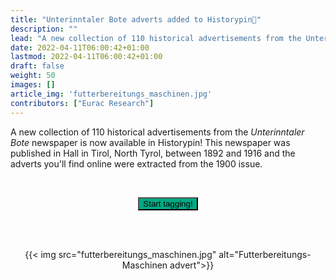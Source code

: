 ```yaml
---
title: "Unterinntaler Bote adverts added to Historypin📍"
description: ""
lead: "A new collection of 110 historical advertisements from the Unterinntaler Bote newspaper is now..."
date: 2022-04-11T06:00:42+01:00
lastmod: 2022-04-11T06:00:42+01:00
draft: false
weight: 50
images: []
article_img: 'futterbereitungs_maschinen.jpg'
contributors: ["Eurac Research"]
---
```


A new collection of 110 historical advertisements from the _Unterinntaler Bote_ newspaper is now available in Historypin! This newspaper was published in Hall in Tirol, North Tyrol, between 1892 and 1916 and the adverts you'll find online were extracted from the 1900 issue.



<br />


<p style="text-align: center"><a href="https://www.historypin.org/en/zeit-shift/unterinntaler-bote-1900/geo/47.280403,11.505848,15/bounds/47.280403,11.492781,47.280403,11.518916/paging/1" target="_blank"><button type="button" class="btn btn-success" style="background-color: #00A984;">Start tagging!</button></a></p>


<br /><br />


<center>
  {{< img src="futterbereitungs_maschinen.jpg" alt="Futterbereitungs-Maschinen advert">}}
</center>
 

 

